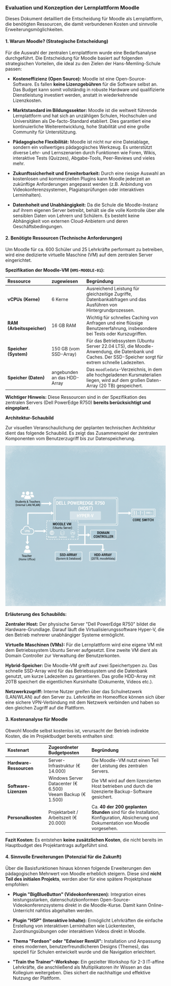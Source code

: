 ### **Evaluation und Konzeption der Lernplattform Moodle**

Dieses Dokument detailliert die Entscheidung für Moodle als Lernplattform, die benötigten Ressourcen, die damit verbundenen Kosten und sinnvolle Erweiterungsmöglichkeiten.

#### **1. Warum Moodle? (Strategische Entscheidung)**

Für die Auswahl der zentralen Lernplattform wurde eine Bedarfsanalyse durchgeführt. Die Entscheidung für Moodle basiert auf folgenden strategischen Vorteilen, die ideal zu den Zielen der Hans-Memling-Schule passen:

*   **Kosteneffizienz (Open Source):** Moodle ist eine Open-Source-Software. Es fallen **keine Lizenzgebühren** für die Software selbst an. Das Budget kann somit vollständig in robuste Hardware und qualifizierte Dienstleistung investiert werden, anstatt in wiederkehrende Lizenzkosten.

*   **Marktstandard im Bildungssektor:** Moodle ist die weltweit führende Lernplattform und hat sich an unzähligen Schulen, Hochschulen und Universitäten als De-facto-Standard etabliert. Dies garantiert eine kontinuierliche Weiterentwicklung, hohe Stabilität und eine große Community für Unterstützung.

*   **Pädagogische Flexibilität:** Moodle ist nicht nur eine Dateiablage, sondern ein vollwertiges pädagogisches Werkzeug. Es unterstützt diverse Lehr- und Lernszenarien durch Funktionen wie Foren, Wikis, interaktive Tests (Quizzes), Abgabe-Tools, Peer-Reviews und vieles mehr.

*   **Zukunftssicherheit und Erweiterbarkeit:** Durch eine riesige Auswahl an kostenlosen und kommerziellen Plugins kann Moodle jederzeit an zukünftige Anforderungen angepasst werden (z.B. Anbindung von Videokonferenzsystemen, Plagiatsprüfungen oder interaktiven Lerninhalten).

*   **Datenhoheit und Unabhängigkeit:** Da die Schule die Moodle-Instanz auf ihrem eigenen Server betreibt, behält sie die volle Kontrolle über alle sensiblen Daten von Lehrern und Schülern. Es besteht keine Abhängigkeit von externen Cloud-Anbietern und deren Geschäftsbedingungen.

#### **2. Benötigte Ressourcen (Technische Anforderungen)**

Um Moodle für ca. 600 Schüler und 25 Lehrkräfte performant zu betreiben, wird eine dedizierte virtuelle Maschine (VM) auf dem zentralen Server eingerichtet.

**Spezifikation der Moodle-VM (`HMS-MOODLE-01`):**

| Ressource | zugewiesen | Begründung |
| :--- | :--- | :--- |
| **vCPUs (Kerne)** | 6 Kerne | Ausreichend Leistung für gleichzeitige Zugriffe, Datenbankabfragen und das Ausführen von Hintergrundprozessen. |
| **RAM (Arbeitsspeicher)** | 16 GB RAM | Wichtig für schnelles Caching von Anfragen und eine flüssige Benutzererfahrung, insbesondere bei Tests oder Kurszugriffen. |
| **Speicher (System)** | 150 GB (vom SSD-Array) | Für das Betriebssystem (Ubuntu Server 22.04 LTS), die Moodle-Anwendung, die Datenbank und Caches. Der SSD-Speicher sorgt für extrem schnelle Ladezeiten. |
| **Speicher (Daten)** | angebunden an das HDD-Array | Das `moodledata`-Verzeichnis, in dem alle hochgeladenen Kursmaterialien liegen, wird auf dem großen Daten-Array (20 TB) gespeichert. |

**Wichtiger Hinweis:** Diese Ressourcen sind in der Spezifikation des zentralen Servers (Dell PowerEdge R750) **bereits berücksichtigt und eingeplant.**

**Architektur-Schaubild**

Zur visuellen Veranschaulichung der geplanten technischen Architektur dient das folgende Schaubild. Es zeigt das Zusammenspiel der zentralen Komponenten vom Benutzerzugriff bis zur Datenspeicherung.

![image](Modell.png "Diagramm")

**Erläuterung des Schaubilds:**

**Zentraler Host:** Der physische Server "Dell PowerEdge R750" bildet die Hardware-Grundlage. Darauf läuft die Virtualisierungssoftware Hyper-V, die den Betrieb mehrerer unabhängiger Systeme ermöglicht.

**Virtuelle Maschinen (VMs):** Für die Lernplattform wird eine eigene VM mit dem Betriebssystem Ubuntu Server aufgesetzt. Eine zweite VM dient als Domain Controller zur Verwaltung der Benutzerkonten.

**Hybrid-Speicher:** Die Moodle-VM greift auf zwei Speichertypen zu. Das schnelle SSD-Array wird für das Betriebssystem und die Datenbank genutzt, um kurze Ladezeiten zu garantieren. Das große HDD-Array mit 20TB speichert die eigentlichen Kursinhalte (Dokumente, Videos etc.).

**Netzwerkzugriff:** Interne Nutzer greifen über das Schulnetzwerk (LAN/WLAN) auf den Server zu. Lehrkräfte im Homeoffice können sich über eine sichere VPN-Verbindung mit dem Netzwerk verbinden und haben so den gleichen Zugriff auf die Plattform.

#### **3. Kostenanalyse für Moodle**

Obwohl Moodle selbst kostenlos ist, verursacht der Betrieb indirekte Kosten, die im Projektbudget bereits enthalten sind:

| Kostenart | Zugeordneter Budgetposten | Begründung |
| :--- | :--- | :--- |
| **Hardware-Ressourcen** | Server-Infrastruktur (€ 14.000) | Die Moodle-VM nutzt einen Teil der Leistung des zentralen Servers. |
| **Software-Lizenzen** | Windows Server Datacenter (€ 6.500)<br>Veeam Backup (€ 1.500) | Die VM wird auf dem lizenzierten Host betrieben und durch die lizenzierte Backup-Software gesichert. |
| **Personalkosten** | Projektarbeit / Arbeitszeit (€ 20.000) | Ca. **40 der 200 geplanten Stunden** sind für die Installation, Konfiguration, Absicherung und Dokumentation von Moodle vorgesehen. |

**Fazit Kosten:** Es entstehen **keine zusätzlichen Kosten**, die nicht bereits im Hauptbudget des Projektantrags aufgeführt sind.

#### **4. Sinnvolle Erweiterungen (Potenzial für die Zukunft)**

Über die Basisfunktionen hinaus können folgende Erweiterungen den pädagogischen Mehrwert von Moodle erheblich steigern. Diese sind **nicht Teil des initialen Projekts**, werden aber für eine spätere Projektphase empfohlen:

*   **Plugin "BigBlueButton" (Videokonferenzen):** Integration eines leistungsstarken, datenschutzkonformen Open-Source-Videokonferenzsystems direkt in die Moodle-Kurse. Damit kann Online-Unterricht nahtlos abgehalten werden.

*   **Plugin "H5P" (Interaktive Inhalte):** Ermöglicht Lehrkräften die einfache Erstellung von interaktiven Lerninhalten wie Lückentexten, Zuordnungsübungen oder interaktiven Videos direkt in Moodle.

*   **Thema "Fordson" oder "Edwiser RemUI":** Installation und Anpassung eines modernen, benutzerfreundlicheren Designs (Themes), das speziell für Schulen entwickelt wurde und die Navigation erleichtert.

*   **"Train the Trainer"-Workshop:** Ein gezielter Workshop für 2-3 IT-affine Lehrkräfte, die anschließend als Multiplikatoren ihr Wissen an das Kollegium weitergeben. Dies sichert die nachhaltige und effektive Nutzung der Plattform.